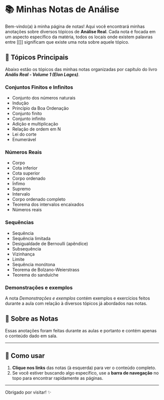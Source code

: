 # 📚 Minhas Notas de Análise

Bem-vindo(a) à minha página de notas! Aqui você encontrará minhas anotações sobre diversos tópicos de **Análise Real**. Cada nota é focada em um aspecto específico da matéria, todos os locais onde existem palavras entre [[]] significam que existe uma nota sobre aquele tópico.

## 🌟 Tópicos Principais

Abaixo estão os tópicos das minhas notas organizadas por capítulo do livro ***Anális Real - Volume 1 (Elon Lages)***.

### **Conjuntos Finitos e Infinitos**
- Conjunto dos números naturais
- Indução
- Princípio da Boa Ordenação
- Conjunto finito
- Conjunto infinito
- Adição e multiplicação
- Relação de ordem em N
- Lei do corte
- Enumerável

### **Números Reais**
- Corpo
- Cota inferior
- Cota superior
- Corpo ordenado
- Ínfimo
- Supremo
- Intervalo
- Corpo ordenado completo
- Teorema dos intervalos encaixados
- Números reais

### **Sequências**
- Sequência
- Sequência limitada
- Desigualdade de Bernoulli (apêndice)
- Subsequência
- Vizinhança
- Limite
- Sequência monótona
- Teorema de Bolzano-Weierstrass
- Teorema do sanduíche

### **Demonstrações e exemplos**
A nota *Demonstrações e exemplos* contém exemplos e exercícios feitos durante a aula com relação à diversos tópicos já abordados nas notas.


## 📄 Sobre as Notas

Essas anotações foram feitas durante as aulas e portanto e contém apenas o conteúdo dado em sala.

---

## 📝 Como usar

1. **Clique nos links** das notas (à esquerda) para ver o conteúdo completo.
2. Se você estiver buscando algo específico, use a **barra de navegação** no topo para encontrar rapidamente as páginas.

---

Obrigado por visitar! ✨
